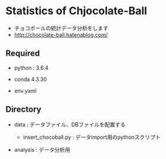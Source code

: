 # Statistics of Chjocolate-Ball

- チョコボールの統計データ分析をします
- http://chocolate-ball.hatenablog.com/

## Required

- python : 3.6.4
- conda 4.3.30

- env.yaml

## Directory

- data : データファイル、DBファイルを配置する
  - insert_chocoball.py : データimport用のpythonスクリプト

- analysis : データ分析用
